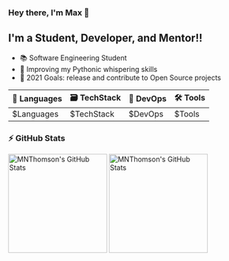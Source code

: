 ### Hey there, I'm Max 👋

## I'm a Student, Developer, and Mentor!!

- 📚 Software Engineering Student
- 🐍 Improving my Pythonic whispering skills
- 🥅 2021 Goals: release and contribute to Open Source projects

| 📝 Languages | 🗃️ TechStack | 🚀 DevOps | 🛠️ Tools |
|:-------------|:--------------|:-----------|:---------|
|  $Languages  |  $TechStack   |   $DevOps  |  $Tools  |

### ⚡ GitHub Stats
<p align="left">
  <img align="center" height="200" alt="MNThomson's GitHub Stats" src="https://github-readme-stats.vercel.app/api?username=MNThomson&theme=github_dark&show_icons=true&count_private=true" />

  <img align="center" height="200" alt="MNThomson's GitHub Stats" src="https://github-readme-stats.vercel.app/api/top-langs/?username=MNThomson&layout=compact&theme=github_dark" />
</p>
